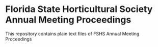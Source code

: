 # Florida State Horticultural Society Annual Meeting Proceedings
 This repository contains plain text files of FSHS Annual Meeting Proceedings
